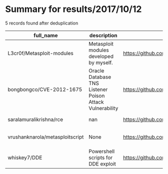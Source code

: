 
# Summary for results/2017/10/12
    
5 records found after deduplication

| full_name | description | html_url | matched_list | matched_count | pushed_at | size | stargazers_count | language | forks_count | vul_ids |
|---------------------------------|----------------------------------------------------------|----------------------------------------------------|----------------------------------|-----------------|---------------------------|--------|--------------------|------------|---------------|-------------------|
| L3cr0f/Metasploit-modules | Metasploit modules developed by myself. | https://github.com/L3cr0f/Metasploit-modules | ['metasploit module OR payload'] | 1 | 2017-10-12 11:10:29+00:00 | 10411 | 5 | Ruby | 3 | [] |
| bongbongco/CVE-2012-1675 | Oracle Database TNS Listener Poison Attack Vulnerability | https://github.com/bongbongco/CVE-2012-1675 | ['cve-2'] | 1 | 2017-10-12 00:08:56+00:00 | 2 | 6 | Lua | 2 | ['CVE-2012-1675'] |
| saralamuralikrishna/rce | nan | https://github.com/saralamuralikrishna/rce | ['rce'] | 1 | 2017-10-12 08:10:42+00:00 | 1470 | 0 | C# | 0 | [] |
| vrushanknarola/metasploitscript | None | https://github.com/vrushanknarola/metasploitscript | ['metasploit module OR payload'] | 1 | 2017-10-12 09:05:40+00:00 | 0 | 0 | | 0 | [] |
| whiskey7/DDE | Powershell scripts for DDE exploit | https://github.com/whiskey7/DDE | ['exploit'] | 1 | 2017-10-12 17:54:39+00:00 | 2 | 0 | PowerShell | 0 | [] |
